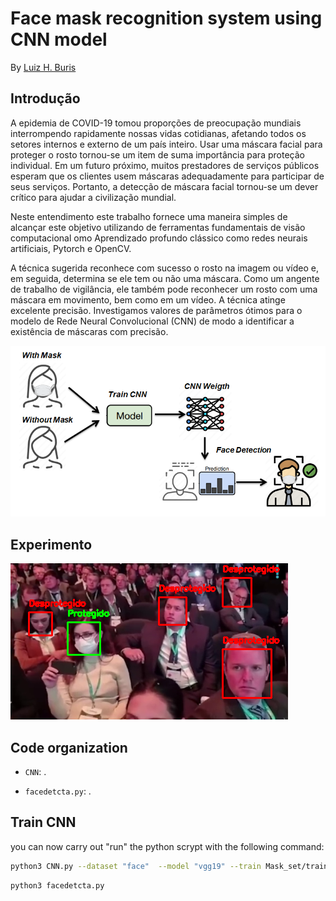 # Face mask recognition system using CNN model

By [Luiz H. Buris](http://)

## Introdução

A epidemia de COVID-19 tomou proporções de preocupação mundiais interrompendo rapidamente nossas vidas cotidianas, afetando todos os setores internos e externo de um país inteiro. Usar uma máscara facial para proteger o rosto tornou-se um item de suma importância para proteção individual. Em um futuro próximo, muitos prestadores de serviços públicos esperam que os clientes usem máscaras adequadamente para participar de seus serviços. Portanto, a detecção de máscara facial tornou-se um dever crítico para ajudar a civilização mundial.

Neste entendimento este trabalho fornece uma maneira simples de alcançar este objetivo utilizando de ferramentas fundamentais de visão computacional omo Aprendizado profundo clássico como redes neurais artificiais, Pytorch e OpenCV.

A técnica sugerida reconhece com sucesso o rosto na imagem ou vídeo e, em seguida, determina se ele tem ou não uma máscara. Como um angente de trabalho de vigilância, ele também pode reconhecer um rosto com uma máscara em movimento, bem como em um vídeo. A técnica atinge excelente precisão. Investigamos valores de parâmetros ótimos para o modelo de Rede Neural Convolucional (CNN) de modo a identificar a existência de máscaras com precisão.

![](https://github.com/henriqueburis/Face-and-Mask-Detector-CNN/blob/main/fig/faceDetection.PNG)

## Experimento 

![](https://github.com/henriqueburis/Face-and-Mask-Detector-CNN/blob/main/fig/Capturar.PNG) 


## Code organization

- `CNN`: .


- `facedetcta.py`: .


## Train CNN 
you can now carry out "run" the python scrypt with the following command:

```sh
python3 CNN.py --dataset "face"  --model "vgg19" --train Mask_set/train --test Mask_set/test --n_classe 2 --input_size 32 --epoch 20

```


```sh
python3 facedetcta.py 

```
